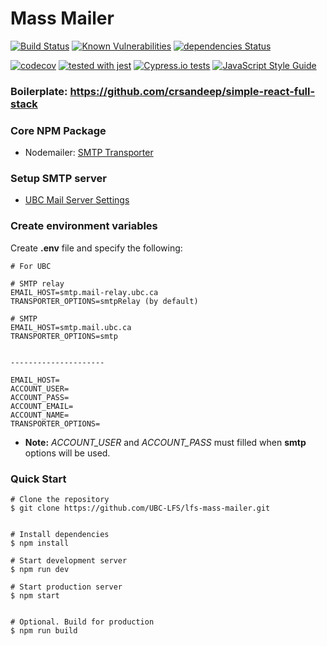 # Mass Mailer

[![Build Status](https://travis-ci.org/UBC-LFS/lfs-mass-mailer.svg?branch=master)](https://travis-ci.org/UBC-LFS/lfs-mass-mailer)
[![Known Vulnerabilities](https://snyk.io/test/github/UBC-LFS/lfs-mass-mailer/badge.svg)](https://snyk.io/test/github/UBC-LFS/lfs-mass-mailer)
[![dependencies Status](https://david-dm.org/UBC-LFS/lfs-mass-mailer/status.svg)](https://david-dm.org/UBC-LFS/lfs-mass-mailer)

[![codecov](https://codecov.io/gh/UBC-LFS/lfs-mass-mailer/branch/master/graph/badge.svg)](https://codecov.io/gh/UBC-LFS/lfs-mass-mailer)
[![tested with jest](https://img.shields.io/badge/tested_with-jest-99424f.svg)](http://facebook.github.io/jest/)
[![Cypress.io tests](https://img.shields.io/badge/cypress.io-tests-green.svg?style=flat-square)](https://cypress.io)
[![JavaScript Style Guide](https://img.shields.io/badge/code_style-standard-brightgreen.svg)](https://standardjs.com)



### Boilerplate: https://github.com/crsandeep/simple-react-full-stack


### Core NPM Package
- Nodemailer: [SMTP Transporter](https://nodemailer.com/smtp/)


### Setup SMTP server
- [UBC Mail Server Settings](https://it.ubc.ca/services/email-voice-internet/ubc-faculty-staff-email-fasmail/fasmail-setup-documents#serversettings)


### Create environment variables
Create **.env** file and specify the following:

```
# For UBC

# SMTP relay
EMAIL_HOST=smtp.mail-relay.ubc.ca
TRANSPORTER_OPTIONS=smtpRelay (by default)

# SMTP
EMAIL_HOST=smtp.mail.ubc.ca
TRANSPORTER_OPTIONS=smtp


---------------------

EMAIL_HOST=
ACCOUNT_USER=
ACCOUNT_PASS=
ACCOUNT_EMAIL=
ACCOUNT_NAME=
TRANSPORTER_OPTIONS=
```

- **Note:** *ACCOUNT_USER* and *ACCOUNT_PASS* must filled when **smtp** options will be used.


### Quick Start

```
# Clone the repository
$ git clone https://github.com/UBC-LFS/lfs-mass-mailer.git


# Install dependencies
$ npm install

# Start development server
$ npm run dev

# Start production server
$ npm start


# Optional. Build for production
$ npm run build
```
